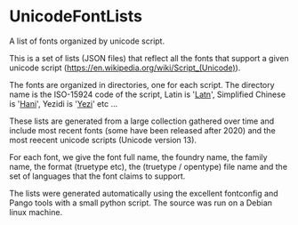 # UnicodeFontLists

A list of fonts organized by unicode script.

This is a set of lists (JSON files) that reflect all the fonts that support a given unicode script (https://en.wikipedia.org/wiki/Script_(Unicode)). 

The fonts are organized in directories, one for each script. The directory name is the ISO-15924 code of the script, Latin is '[Latn](Fonts/Latn/Latn_font_support_details.json)', Simplified Chinese is '[Hani](Fonts/Hani/Hani_font_support_details.json)', Yezidi is '[Yezi](Fonts/Yezi/Yezi_font_support_details.json)' etc ... 

These lists are generated from a large collection gathered over time and include most recent fonts (some have been released after 2020) and the most reecent unicode scripts (Unicode version 13). 

For each font, we give the font full name, the foundry name, the family name, the format (truetype etc), the (truetype / opentype) file name and the set of languages that the font claims to support.

The lists were generated automatically using the excellent fontconfig and Pango tools with a small python script. The source was run on a Debian linux machine.
